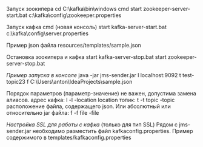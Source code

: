 Запуск зоокипера
    cd C:\kafka\bin\windows
    cmd
    start zookeeper-server-start.bat c:\kafka\config\zookeeper.properties

Запуск кафка
    cmd (новая консоль)
    start kafka-server-start.bat c:\kafka\config\server.properties

Пример json файла resources/templates/sample.json

Остановка зоокипера и кафка
    start kafka-server-stop.bat
    start zookeeper-server-stop.bat

_Пример запуска в консоле_
    java -jar jms-sender.jar l localhost:9092 t test-topic23 f C:\Users\anton\IdeaProjects\sample.json

Порядок параметров (параметр-значение) не важен, допустима замена алиасов.
    адрес кафка:
    l -l -location location
    топик:
    t -t topic -topic
    расположение файла, содержащего json. Или абсолютный или относительно jar файла:
    f -f file -file

_Настройка SSL для работы с кафка_ (только для тип SSL)
    Рядом с jms-sender.jar необходимо разместить файл kafkaconfig.properties.
    Пример содержимого в templates/kafkaconfig.properties